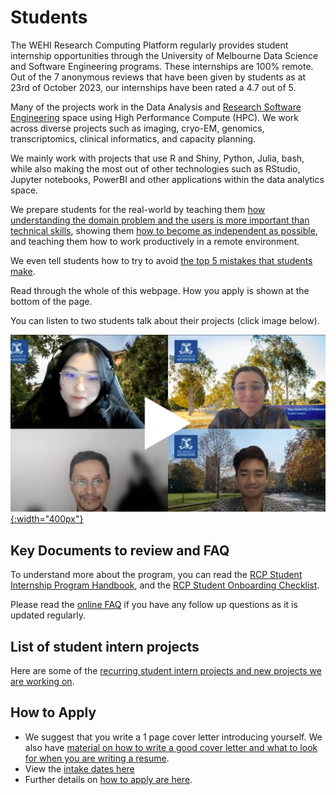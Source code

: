 # Students

The WEHI Research Computing Platform regularly provides student internship opportunities through the University of Melbourne Data Science and Software Engineering programs. These internships are 100% remote. Out of the 7 anonymous reviews that have been given by students as at 23rd of October 2023, our internships have been rated a 4.7 out of 5.

Many of the projects work in the Data Analysis and [Research Software Engineering](https://rse-aunz.github.io/) space using High Performance Compute (HPC). We work across diverse projects such as imaging, cryo-EM, genomics, transcriptomics, clinical informatics, and capacity planning.

We mainly work with projects that use R and Shiny, Python, Julia, bash, while also making the most out of other technologies such as RStudio, Jupyter notebooks, PowerBI and other applications within the data analytics space.

We prepare students for the real-world by teaching them [how understanding the domain problem and the users is more important than technical skills](complex-projects), showing them [how to become as independent as possible](faq#you-ask-us-to-be-as-independent-as-possible-how-can-we-do-that), and teaching them how to work productively in a remote environment.

We even tell students how to try to avoid [the top 5 mistakes that students make](top-5-mistakes).

Read through the whole of this webpage. How you apply is shown at the bottom of the page.

You can listen to two students talk about their projects (click image below).

[![Symposium image of four people on a virtual call](/assets/symposium.jpeg){:width="400px"}](https://www.youtube.com/watch?v=QVMrIFLXOFw)

## Key Documents to review and FAQ

To understand more about the program, you can read the [RCP Student Internship Program Handbook](https://figshare.com/articles/presentation/Research_Computing_Platform_Student_Internship_Handbook/21259467), and the [RCP Student Onboarding Checklist](https://figshare.com/articles/online_resource/RDM_0138_RCP_Student_Onboarding_Checklist/23280815). 

Please read the [online FAQ](faq) if you have any follow up questions as it is updated regularly.


## List of student intern projects

Here are some of the [recurring student intern projects and new projects we are working on](project-wikis).

## How to Apply


- We suggest that you write a 1 page cover letter introducing yourself. We also have [material on how to write a good cover letter and what to look for when you are writing a resume](https://doi.org/10.6084/m9.figshare.21057535.v2).
- View the [intake dates here](intake_dates) 
- Further details on [how to apply are here](how-to-apply).



